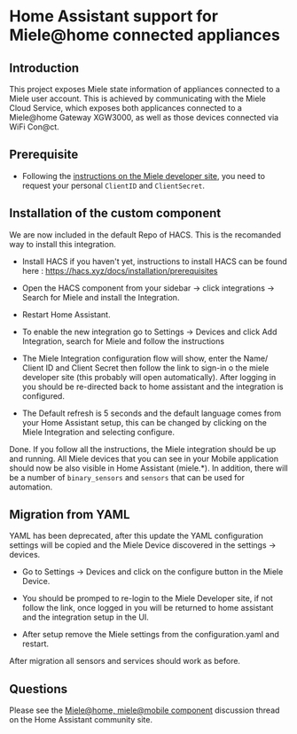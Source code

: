 # Home Assistant support for Miele@home connected appliances

## Introduction

This project exposes Miele state information of appliances connected to a Miele user account. This is achieved by communicating with the Miele Cloud Service, which exposes both applicances connected to a Miele@home Gateway XGW3000, as well as those devices connected via WiFi Con@ct.

## Prerequisite

* Following the [instructions on the Miele developer site](https://www.miele.com/f/com/en/register_api.aspx), you need to request your personal ```ClientID``` and ```ClientSecret```.

## Installation of the custom component
We are now included in the default Repo of HACS. This is the recomanded way to install this integration.

* Install HACS if you haven't yet, instructions to install HACS can be found here : https://hacs.xyz/docs/installation/prerequisites

* Open the HACS component from your sidebar -> click integrations -> Search for Miele and install the Integration.

* Restart Home Assistant.

* To enable the new integration go to Settings -> Devices and click Add Integration, search for Miele and follow the instructions

* The Miele Integration configuration flow will show, enter the Name/ Client ID and Client Secret then follow the link to sign-in o the miele developer site (this probably will open automatically).  After logging in you should be re-directed back to home assistant and the integration is configured.

* The Default refresh is 5 seconds and the default language comes from your Home Assistant setup, this can be changed by clicking on the Miele Integration and selecting configure.

Done. If you follow all the instructions, the Miele integration should be up and running. All Miele devices that you can see in your Mobile application should now be also visible in Home Assistant (miele.*). In addition, there will be a number of ```binary_sensors``` and ```sensors``` that can be used for automation.


## Migration from YAML
YAML has been deprecated, after this update the YAML configuration settings will be copied and the Miele Device discovered in the settings -> devices.

* Go to Settings -> Devices  and click on the configure button in the Miele Device.

* You should be promped to re-login to the Miele Developer site, if not follow the link, once logged in you will be returned to home assistant and the integration setup in the UI.

* After setup remove the Miele settings from the configuration.yaml and restart.

After migration all sensors and services should work as before.

## Questions

Please see the [Miele@home, miele@mobile component](https://community.home-assistant.io/t/miele-home-miele-mobile-component/64508) discussion thread on the Home Assistant community site.
